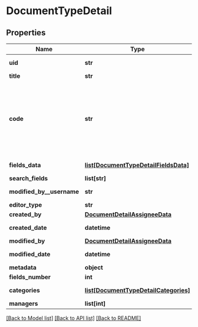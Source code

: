 # DocumentTypeDetail

## Properties
Name | Type | Description | Notes
------------ | ------------- | ------------- | -------------
**uid** | **str** |  | [optional] [readonly] 
**title** | **str** |  | 
**code** | **str** | Field codes must be lowercase, should start with a Latin letter, and contain  only Latin letters, digits, and underscores. | 
**fields_data** | [**list[DocumentTypeDetailFieldsData]**](DocumentTypeDetailFieldsData.md) |  | [optional] [readonly] 
**search_fields** | **list[str]** |  | [optional] 
**modified_by__username** | **str** |  | [optional] [readonly] 
**editor_type** | **str** |  | [optional] 
**created_by** | [**DocumentDetailAssigneeData**](DocumentDetailAssigneeData.md) |  | 
**created_date** | **datetime** |  | [optional] [readonly] 
**modified_by** | [**DocumentDetailAssigneeData**](DocumentDetailAssigneeData.md) |  | 
**modified_date** | **datetime** |  | [optional] [readonly] 
**metadata** | **object** |  | [optional] 
**fields_number** | **int** |  | 
**categories** | [**list[DocumentTypeDetailCategories]**](DocumentTypeDetailCategories.md) |  | [optional] [readonly] 
**managers** | **list[int]** |  | [optional] 

[[Back to Model list]](../README.md#documentation-for-models) [[Back to API list]](../README.md#documentation-for-api-endpoints) [[Back to README]](../README.md)


